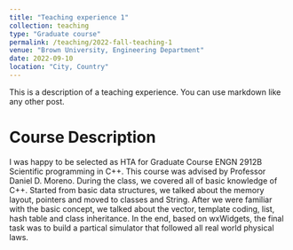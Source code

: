 ```yaml
---
title: "Teaching experience 1"
collection: teaching
type: "Graduate course"
permalink: /teaching/2022-fall-teaching-1
venue: "Brown University, Engineering Department"
date: 2022-09-10
location: "City, Country"
---
```


This is a description of a teaching experience. You can use markdown like any other post.

Course Description
======

I was happy to be selected as HTA for Graduate Course ENGN 2912B Scientific programming in C++. This course was advised by Professor Daniel D. Moreno. During the class, we covered all of basic knowledge of C++. Started from basic data structures, we talked about the memory layout, pointers and moved to classes and String. After we were familiar with the basic concept, we talked about the vector, template coding, list, hash table and class inheritance. In the end, based on wxWidgets, the final task was to build a partical simulator that followed all real world physical laws. 

